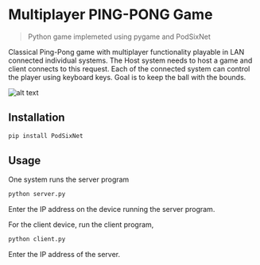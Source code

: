 # Multiplayer PING-PONG Game
> Python game implemeted using pygame and PodSixNet

Classical Ping-Pong game with multiplayer functionality playable in LAN connected individual systems. The Host system needs to host a game and client connects to this request. Each of the connected system can control the player using keyboard keys. Goal is to keep the ball with the bounds.

![alt text](screenshot.png)

## Installation
```sh
pip install PodSixNet
```

## Usage
One system runs the server program
```sh
python server.py
```
Enter the IP address on the device running the server program.</br>

For the client device, run the client program,
```sh
python client.py
```
Enter the IP address of the server.
 
